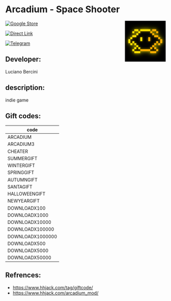 # Arcadium - Space Shooter
<img 
  src="./icon.webp"
  width="128"
  align="right"
/>
[![Google Store](https://img.shields.io/badge/Google_Play-gold?logo=Google-Play&logoColor=black)](https://play.google.com/store/apps/details?id=com.ihgyug.arcadium)

[![Direct Link](https://img.shields.io/badge/Direct_Link-gold?logo=data:image/png;base64,iVBORw0KGgoAAAANSUhEUgAAABgAAAAYCAYAAADgdz34AAAACXBIWXMAAAsTAAALEwEAmpwYAAAAuUlEQVR4nO2VQQrCMBBFHz2AHqUeJS5nEXsMPZnoDboQUQ+gFylEAlmUkIQwreAiH/4qyX8kzEzgj7QFTsAR2PwCcAFc8Fkb0gE7wAASeZoBpsS6P9OHjKz6xEEJdpFz+3xGVmYFwL4EkBUA0gCuPZHMquGTqJ7Y7yVVNFYAxiUAC9wK4Q/gsLQPLHBPhD8z4apGsxHkVQhXd/IAXIMH7agoDTuptM9QjWupdHFcd2GD5iam5sNpItYXHnOhOhJp21gAAAAASUVORK5CYII=)](https://play.google.com/store/apps/details?id=com.ihgyug.arcadium)

[![Telegram](https://img.shields.io/badge/Telegram-gold?logo=Telegram&logoColor=black)](https://play.google.com/store/apps/details?id=com.ihgyug.arcadium)

## Developer:
Luciano Bercini

## description:
indie game

## Gift codes:
|   code   |
| -------- |
| ARCADIUM |
| ARCADIUM3|
| CHEATER  |
|SUMMERGIFT|
|WINTERGIFT|
|SPRINGGIFT|
|AUTUMNGIFT|
| SANTAGIFT|
|HALLOWEENGIFT|
|NEWYEARGIFT|
|DOWNLOADX100|
|DOWNLOADX1000|
|DOWNLOADX10000|
|DOWNLOADX100000|
|DOWNLOADX1000000|
|DOWNLOADX500|
|DOWNLOADX5000|
|DOWNLOADX50000|

## Refrences:
- https://www.hhjack.com/tag/giftcode/
- https://www.hhjack.com/arcadium_mod/
